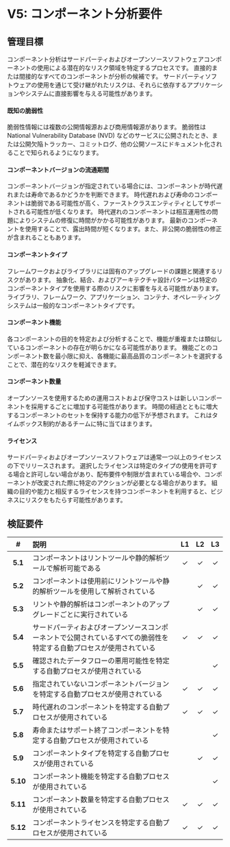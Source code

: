 # V5: コンポーネント分析要件

## 管理目標

コンポーネント分析はサードパーティおよびオープンソースソフトウェアコンポーネントの使用による潜在的なリスク領域を特定するプロセスです。
直接的または間接的なすべてのコンポーネントが分析の候補です。
サードパーティソフトウェアの使用を通じて受け継がれたリスクは、それらに依存するアプリケーションやシステムに直接影響を与える可能性があります。

#### 既知の脆弱性
脆弱性情報には複数の公開情報源および商用情報源があります。
脆弱性は National Vulnerability Database (NVD) などのサービスに公開されたとき、または公開欠陥トラッカー、コミットログ、他の公開ソースにドキュメント化されることで知られるようになります。


#### コンポーネントバージョンの流通期間
コンポーネントバージョンが指定されている場合には、コンポーネントが時代遅れまたは寿命であるかどうかを判断できます。
時代遅れおよび寿命のコンポーネントは脆弱である可能性が高く、ファーストクラスエンティティとしてサポートされる可能性が低くなります。
時代遅れのコンポーネントは相互運用性の問題によりシステムの修復に時間がかかる可能性があります。
最新のコンポーネントを使用することで、露出時間が短くなります。また、非公開の脆弱性の修正が含まれることもあります。

#### コンポーネントタイプ
フレームワークおよびライブラリには固有のアップグレードの課題と関連するリスクがあります。
抽象化、結合、およびアーキテクチャ設計パターンは特定のコンポーネントタイプを使用する際のリスクに影響を与える可能性があります。
ライブラリ、フレームワーク、アプリケーション、コンテナ、オペレーティングシステムは一般的なコンポーネントタイプです。

#### コンポーネント機能
各コンポーネントの目的を特定および分析することで、機能が重複または類似しているコンポーネントの存在が明らかになる可能性があります。
機能ごとのコンポーネント数を最小限に抑え、各機能に最高品質のコンポーネントを選択することで、潜在的なリスクを軽減できます。


#### コンポーネント数量
オープンソースを使用するための運用コストおよび保守コストは新しいコンポーネントを採用するごとに増加する可能性があります。
時間の経過とともに増大するコンポーネントのセットを保持する能力の低下が予想されます。
これはタイムボックス制約があるチームに特に当てはまります。

#### ライセンス
サードパーティおよびオープンソースソフトウェアは通常一つ以上のライセンスの下でリリースされます。
選択したライセンスは特定のタイプの使用を許可する場合と許可しない場合があり、配布要件や制限が含まれている場合や、コンポーネントが改変された際に特定のアクションが必要となる場合があります。
組織の目的や能力と相反するライセンスを持つコンポーネントを利用すると、ビジネスにリスクをもたらす可能性があります。


## 検証要件

| # | 説明 | L1 | L2 | L3 |
| :---: | :--- | :---: | :---: | :---: |
| **5.1** | コンポーネントはリントツールや静的解析ツールで解析可能である | ✓ | ✓ | ✓ |
| **5.2** | コンポーネントは使用前にリントツールや静的解析ツールを使用して解析されている | | ✓ | ✓ |
| **5.3** | リントや静的解析はコンポーネントのアップグレードごとに実行されている | | ✓ | ✓ |
| **5.4** | サードパーティおよびオープンソースコンポーネントで公開されているすべての脆弱性を特定する自動プロセスが使用されている | ✓ | ✓ | ✓ |
| **5.5** | 確認されたデータフローの悪用可能性を特定する自動プロセスが使用されている | | | ✓ |
| **5.6** | 指定されていないコンポーネントバージョンを特定する自動プロセスが使用されている | ✓ | ✓ | ✓ |
| **5.7** | 時代遅れのコンポーネントを特定する自動プロセスが使用されている | ✓ | ✓ | ✓ |
| **5.8** | 寿命またはサポート終了コンポーネントを特定する自動プロセスが使用されている | | | ✓ |
| **5.9** | コンポーネントタイプを特定する自動プロセスが使用されている | | ✓ | ✓ |
| **5.10** | コンポーネント機能を特定する自動プロセスが使用されている | | | ✓ |
| **5.11** | コンポーネント数量を特定する自動プロセスが使用されている | ✓ | ✓ | ✓ |
| **5.12** | コンポーネントライセンスを特定する自動プロセスが使用されている | ✓ | ✓ | ✓ |
